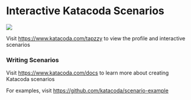 # Interactive Katacoda Scenarios

[![](http://shields.katacoda.com/katacoda/tapzzy/count.svg)](https://www.katacoda.com/tapzzy "Get your profile on Katacoda.com")

Visit https://www.katacoda.com/tapzzy to view the profile and interactive scenarios

### Writing Scenarios
Visit https://www.katacoda.com/docs to learn more about creating Katacoda scenarios

For examples, visit https://github.com/katacoda/scenario-example
